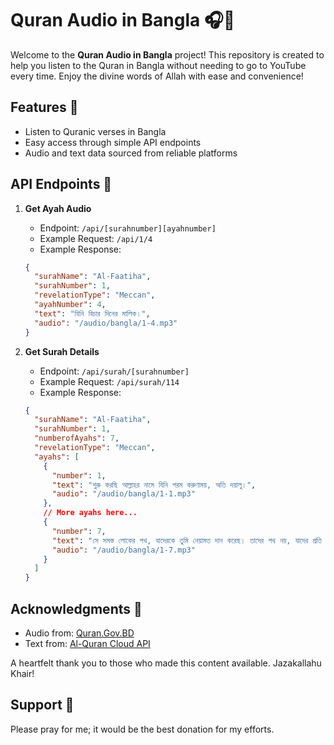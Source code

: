 # Quran Audio in Bangla 🎧📖

Welcome to the **Quran Audio in Bangla** project! This repository is created to help you listen to the Quran in Bangla without needing to go to YouTube every time. Enjoy the divine words of Allah with ease and convenience!

## Features 🌟

- Listen to Quranic verses in Bangla
- Easy access through simple API endpoints
- Audio and text data sourced from reliable platforms

## API Endpoints 📡

1. **Get Ayah Audio**

   - Endpoint: `/api/[surahnumber][ayahnumber]`
   - Example Request: `/api/1/4`
   - Example Response:

   ```json
   {
     "surahName": "Al-Faatiha",
     "surahNumber": 1,
     "revelationType": "Meccan",
     "ayahNumber": 4,
     "text": "যিনি বিচার দিনের মালিক।",
     "audio": "/audio/bangla/1-4.mp3"
   }
   ```

2. **Get Surah Details**
   - Endpoint: `/api/surah/[surahnumber]`
   - Example Request: `/api/surah/114`
   - Example Response:
   ```json
   {
     "surahName": "Al-Faatiha",
     "surahNumber": 1,
     "numberofAyahs": 7,
     "revelationType": "Meccan",
     "ayahs": [
       {
         "number": 1,
         "text": "শুরু করছি আল্লাহর নামে যিনি পরম করুণাময়, অতি দয়ালু।",
         "audio": "/audio/bangla/1-1.mp3"
       },
       // More ayahs here...
       {
         "number": 7,
         "text": "সে সমস্ত লোকের পথ, যাদেরকে তুমি নেয়ামত দান করেছ। তাদের পথ নয়, যাদের প্রতি তোমার গজব নাযিল হয়েছে এবং যারা পথভ্রষ্ট হয়েছে।",
         "audio": "/audio/bangla/1-7.mp3"
       }
     ]
   }
   ```

## Acknowledgments 🙏

- Audio from: [Quran.Gov.BD](http://www.quran.gov.bd/)
- Text from: [Al-Quran Cloud API](https://alquran.cloud/api)

A heartfelt thank you to those who made this content available. Jazakallahu Khair!

## Support 🤲

Please pray for me; it would be the best donation for my efforts.
